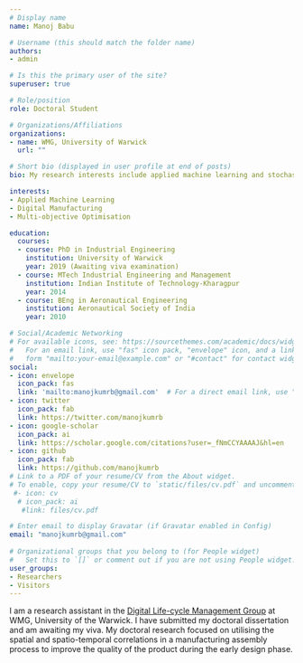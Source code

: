 ```yaml
---
# Display name
name: Manoj Babu

# Username (this should match the folder name)
authors:
- admin

# Is this the primary user of the site?
superuser: true

# Role/position
role: Doctoral Student

# Organizations/Affiliations
organizations:
- name: WMG, University of Warwick
  url: ""

# Short bio (displayed in user profile at end of posts)
bio: My research interests include applied machine learning and stochastic modelling of Manufacturing Assembly Process.

interests:
- Applied Machine Learning
- Digital Manufacturing
- Multi-objective Optimisation

education:
  courses:
  - course: PhD in Industrial Engineering
    institution: University of Warwick
    year: 2019 (Awaiting viva examination)
  - course: MTech Industrial Engineering and Management
    institution: Indian Institute of Technology-Kharagpur
    year: 2014
  - course: BEng in Aeronautical Engineering
    institution: Aeronautical Society of India
    year: 2010

# Social/Academic Networking
# For available icons, see: https://sourcethemes.com/academic/docs/widgets/#icons
#   For an email link, use "fas" icon pack, "envelope" icon, and a link in the
#   form "mailto:your-email@example.com" or "#contact" for contact widget.
social:
- icon: envelope
  icon_pack: fas
  link: 'mailto:manojkumrb@gmail.com'  # For a direct email link, use "mailto:test@example.org".
- icon: twitter
  icon_pack: fab
  link: https://twitter.com/manojkumrb
- icon: google-scholar
  icon_pack: ai
  link: https://scholar.google.com/citations?user=_fNmCCYAAAAJ&hl=en
- icon: github
  icon_pack: fab
  link: https://github.com/manojkumrb
# Link to a PDF of your resume/CV from the About widget.
# To enable, copy your resume/CV to `static/files/cv.pdf` and uncomment the lines below.  
 #- icon: cv
  # icon_pack: ai
   #link: files/cv.pdf

# Enter email to display Gravatar (if Gravatar enabled in Config)
email: "manojkumrb@gmail.com"
  
# Organizational groups that you belong to (for People widget)
#   Set this to `[]` or comment out if you are not using People widget.  
user_groups:
- Researchers
- Visitors
---
```


  I am a research assistant in the [Digital Life-cycle Management Group](https://go.warwick.ac.uk/DLM) at WMG, University of the Warwick. I have submitted my doctoral dissertation and am awaiting my viva. My doctoral research focused on utilising the spatial and spatio-temporal correlations in a manufacturing assembly process to improve the quality of the product during the early design phase. 
